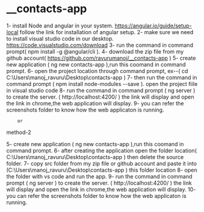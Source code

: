 # __contacts-app
 
1- install Node and angular in your system. https://angular.io/guide/setup-local
follow the link for installation of angular setup.
2- make sure we need to install visual studio code in our desktop. https://code.visualstudio.com/download
3- run the command in command prompt( npm install -g @angular/cli ).
4- download the zip file from my github account( https://github.com/ravurumanoj/__contacts-app )
5- create new application ( ng new contacts-app ),run this coomand in command prompt.
6- open the project location through command prompt,
ex--( cd C:\Users\manoj_ravuru\Desktop\contacts-app )
7- then run the command in command prompt ( npm install node-modules --save ).
open the project fiile in visual studio code 
8- run the command in command prompt ( ng server ) to create the server.
( http://localhost:4200/ ) the link will display and open the link in chrome,the web application will display.
9- you can refer the screenshots folder to know how the web applicaton is running.

        or
method-2

5- create new application ( ng new contacts-app ),run this coomand in command prompt.
6- after creating the application open the folder location( C:\Users\manoj_ravuru\Desktop\contacts-app )
then delete the source folder.
7- copy src folder from my zip file or github account and paste it into (C:\Users\manoj_ravuru\Desktop\contacts-app ) this folder location
8- open the folder with vs code and run the app.
9- run the command in command prompt ( ng server ) to create the server.
( http://localhost:4200/ ) the link will display and open the link in chrome,the web application will display.
10- you can refer the screenshots folder to know how the web applicaton is running.







